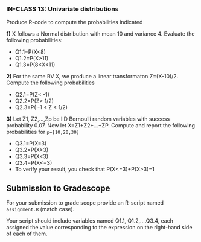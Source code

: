 ### IN-CLASS 13: Univariate distributions

Produce R-code to compute the probabilities indicated 

**1)** X follows a Normal distribution with mean 10 and variance 4. Evaluate the following probabilities:
   - Q1.1=P(X<8)
   - Q1.2=P(X>11)
   - Q1.3=P(8<X<11)
  

**2)** For the same RV X, we produce a linear transformaton Z=(X-10)/2. Compute the following probabilities
   - Q2.1=P(Z< -1)
   - Q2.2=P(Z> 1/2)
   - Q2.3=P( -1 < Z < 1/2)
 


**3)** Let Z1, Z2,...,Zp be IID Bernoulli random variables with success probability 0.07. Now let X=Z1+Z2+...+ZP. Compute and report the following probabilities for `p=[10,20,30]`

  - Q3.1=P(X=3)
  - Q3.2=P(X>3)
  - Q3.3=P(X<3)
  - Q3.4=P(X<=3)
  - To verify your result, you check that P(X<=3)+P(X>3)=1

## Submission to Gradescope

For your submission to grade scope provide an R-script named `assignment.R` (match case).

Your script should include variables named Q1.1, Q1.2,....Q3.4, each assigned the value corresponding to the expression on the right-hand side of each of them.
